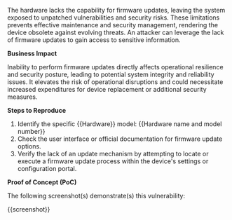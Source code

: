 The hardware lacks the capability for firmware updates, leaving the system exposed to unpatched vulnerabilities and security risks. These limitations prevents effective maintenance and security management, rendering the device obsolete against evolving threats. An attacker can leverage the lack of firmware updates to gain access to sensitive information.

**Business Impact**

Inability to perform firmware updates directly affects operational resilience and security posture, leading to potential system integrity and reliability issues. It elevates the risk of operational disruptions and could necessitate increased expenditures for device replacement or additional security measures.

**Steps to Reproduce**

1. Identify the specific {{Hardware}} model:
{{Hardware name and model number}}
2. Check the user interface or official documentation for firmware update options.
3. Verify the lack of an update mechanism by attempting to locate or execute a firmware update process within the device's settings or configuration portal.

**Proof of Concept (PoC)**

The following screenshot(s) demonstrate(s) this vulnerability:

{{screenshot}}
